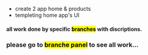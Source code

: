 * create 2 app home & products
* templeting home app's UI

#### all work done by specific <mark>branches</mark> with discriptions.
### please go to <mark>branche panel</mark> to see all work...
